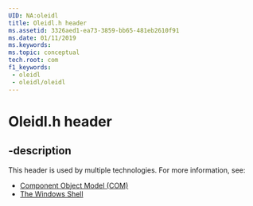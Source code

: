 ```yaml
---
UID: NA:oleidl
title: Oleidl.h header
ms.assetid: 3326aed1-ea73-3859-bb65-481eb2610f91
ms.date: 01/11/2019
ms.keywords: 
ms.topic: conceptual
tech.root: com
f1_keywords:
 - oleidl
 - oleidl/oleidl
---
```


# Oleidl.h header


## -description

This header is used by multiple technologies. For more information, see:

- [Component Object Model (COM)](../_com/index.md)
- [The Windows Shell](../_shell/index.md)

